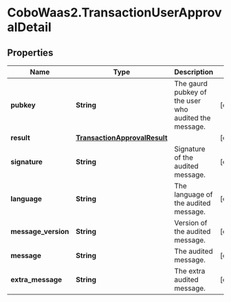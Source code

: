 # CoboWaas2.TransactionUserApprovalDetail

## Properties

Name | Type | Description | Notes
------------ | ------------- | ------------- | -------------
**pubkey** | **String** | The gaurd pubkey of the user who audited the message. | [optional] 
**result** | [**TransactionApprovalResult**](TransactionApprovalResult.md) |  | [optional] 
**signature** | **String** | Signature of the audited message. | [optional] 
**language** | **String** | The language of the audited message. | [optional] 
**message_version** | **String** | Version of the audited message. | [optional] 
**message** | **String** | The audited message. | [optional] 
**extra_message** | **String** | The extra audited message. | [optional] 


